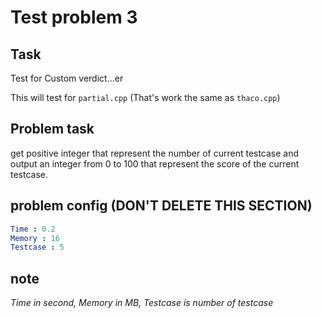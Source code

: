# Test problem 3

## Task

Test for Custom verdict...er 

This will test for `partial.cpp` (That's work the same as `thaco.cpp`)

## Problem task

get positive integer that represent the number of current testcase and output an integer from 0 to 100 that represent the score of the current testcase.

## problem config (DON'T DELETE THIS SECTION)

```yaml
Time : 0.2
Memory : 16
Testcase : 5
```

## note

_Time in second, Memory in MB, Testcase is number of testcase_